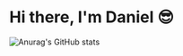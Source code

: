 # Hi there, I'm Daniel 😎

![Anurag's GitHub stats](https://github-readme-stats.vercel.app/api?username=danielafriheart&theme=dark&show_icons=true)
